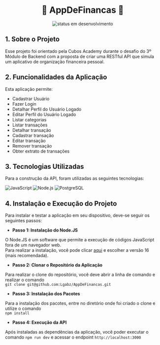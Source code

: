 <h1 align="center"> 💸 AppDeFinancas 💸 </h1>

<div align="center">
  <img alt="status em desenvolvimento" src="https://img.shields.io/badge/STATUS-EM%20DESENVOLVIMENTO-orange" />
</div>

<div>
  <h2> 1. Sobre o Projeto </h2>
  <p>
    Esse projeto foi orientado pela Cubos Academy durante o desafio do 3º Módulo de Backend com a proposta de criar uma RESTful API que simula um aplicativo de organização financeira pessoal.
  </p>
</div>

<div>
  <h2> 2. Funcionalidades da Aplicação </h2>
  <p>
    Esta aplicação permite:
  </p>
  <ul>
    <li>Cadastrar Usuário</li>
    <li>Fazer Login</li>
    <li>Detalhar Perfil do Usuário Logado</li>
    <li>Editar Perfil do Usuário Logado</li>
    <li>Listar categorias</li>
    <li>Listar transações</li>
    <li>Detalhar transação</li>
    <li>Cadastrar transação</li>
    <li>Editar transação</li>
    <li>Remover transação</li>
    <li>Obter extrato de transações</li>
  </ul>
</div>

<div>
  <h2> 3. Tecnologias Utilizadas </h2>
  <p>
    Para a construção da API, foram utilizadas as seguintes tecnologias:
  </p>
   <img alt="JavaScript" src="https://img.shields.io/badge/JavaScript-F7DF1E?style=for-the-badge&logo=javascript&logoColor=black" />
   <img alt="Node.js" src="https://img.shields.io/badge/Node.js-43853D?style=for-the-badge&logo=node.js&logoColor=white" />
   <img alt="PostgreSQL" src="https://img.shields.io/badge/PostgreSQL-316192?style=for-the-badge&logo=postgresql&logoColor=white" />
</div>

<div>
  <h2> 4. Instalação e Execução do Projeto </h2>
  <p>
   Para instalar e testar a aplicação em seu dispositivo, deve-se seguir os seguintes passos:
    
   - <b>Passo 1: Instalação do Node.JS</b>
   
   O Node.JS é um software que permite a execução de códigos JavaScript fora de um navegador web.<br>
   Para realizar a instalação, você pode clicar <a href="https://nodejs.org/en/" target="_blank">aqui</a> e escolher a versão 16 (mais recomendada).
     
  - <b>Passo 2: Clonar o Repositório da Aplicação</b>
      
   Para realizar o clone do repositório, você deve abrir a linha de comando e realizar o comando<br> 
   `git clone git@github.com:Lgabz/AppDeFinancas.git`
    
   - <b>Passo 3: Instalação dos Pacotes</b>
    
   Para a instalação dos pacotes, entre no diretório onde foi criado o clone e utilize o comando<br>
   `npm install`
    
   - <b>Passo 4: Execução da API</b>
    
   Após instaladas as dependências da aplicação, você poder executar o comando `npm run dev` e acessar o endpoint `http://localhost:3000`
  </p>
</div>
